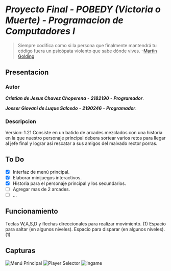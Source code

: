# ***Proyecto Final - POBEDY (Victoria o Muerte) - Programacion de Computadores I***
> Siempre codifica como si la persona que finalmente mantendrá tu código fuera un psicópata violento que sabe dónde vives.
	 -[Martin Golding](https://scholars.duke.edu/person/golding)

## **Presentacion**

### **Autor**
***Cristian de Jesus Chavez Choperena*** - ***2182190*** - ***Programador***.

***Josser Giovani de Luque Salcedo*** - ***2190246*** - ***Programador***.

### **Descripcion** 
Version: 1.21
Consiste en un batido de arcades mezclados con una historia en la que nuestro personaje principal debera sortear varios retos para llegar al jefe final y lograr así rescatar
a sus amigos del malvado rector porras.

## **To Do**
- [x] Interfaz de menú principal.
- [x] Elaborar minijuegos interactivos.
- [x] Historia para el personaje principal y los secundarios.
- [ ] Agregar mas de 2 arcades.
- [ ] ...

## **Funcionamiento**

Teclas W,A,S,D y flechas direccionales para realizar movimiento. (1)
Espacio para saltar (en algunos niveles).
Espacio para disparar (en algunos niveles). (1)



## **Capturas**

![Menú Principal](https://i.imgur.com/vOkYUnm.png)
![Player Selector](https://i.imgur.com/ZpRIhYW.png)
![Ingame](https://i.imgur.com/6xRavXw.png)

